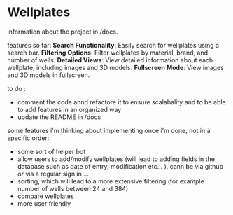 # Wellplates 
information about the project in /docs.

features so far:
**Search Functionality**: Easily search for wellplates using a search bar.
**Filtering Options**: Filter wellplates by material, brand, and number of wells.
**Detailed Views**: View detailed information about each wellplate, including images and 3D models.
**Fullscreen Mode**: View images and 3D models in fullscreen.

to do :
- comment the code annd refactore it to ensure scalabality and to be able to add features in an organized way
- update the README in /docs


some features i'm thinking about implementing once i'm done, not in a specific order:
- some sort of helper bot
- allow users to add/modify wellplates (will lead to adding fields in the database such as date of entry, modification etc... ), cann be via github or via a regular sign in ...
- sorting, which will lead to a more extensive filtering (for example number of wells between 24 and 384)
- compare wellplates
- more user friendly
